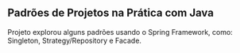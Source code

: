 ## Padrões de Projetos na Prática com Java

Projeto explorou alguns padrões usando o Spring Framework, como: Singleton, Strategy/Repository e Facade.
